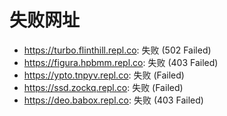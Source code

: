 # 失败网址
- https://turbo.flinthill.repl.co: 失败 (502
Failed)
- https://figura.hpbmm.repl.co: 失败 (403
Failed)
- https://ypto.tnpyv.repl.co: 失败 (Failed)
- https://ssd.zockq.repl.co: 失败 (Failed)
- https://deo.babox.repl.co: 失败 (403
Failed)
